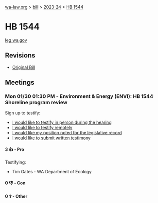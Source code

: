 [wa-law.org](/) > [bill](/bill/) > [2023-24](/bill/2023-24/) > [HB 1544](/bill/2023-24/hb/1544/)

# HB 1544
[leg.wa.gov](https://app.leg.wa.gov/billsummary?BillNumber=1544&Year=2023&Initiative=false)

## Revisions
* [Original Bill](1/)

## Meetings
### Mon 01/30 01:30 PM - Environment & Energy (ENVI): HB 1544 Shoreline program review
Sign up to testify:
* [I would like to testify in person during the hearing](https://app.leg.wa.gov/csi/Testifier/Add?chamber=House&mId=30593&aId=150221&caId=20939&tId=1)
* [I would like to testify remotely](https://app.leg.wa.gov/csi/Testifier/Add?chamber=House&mId=30593&aId=150221&caId=20939&tId=2)
* [I would like my position noted for the legislative record](https://app.leg.wa.gov/csi/Testifier/Add?chamber=House&mId=30593&aId=150221&caId=20939&tId=3)
* [I would like to submit written testimony](https://app.leg.wa.gov/csi/Testifier/Add?chamber=House&mId=30593&aId=150221&caId=20939&tId=4)

#### 3 👍 - Pro
Testifying:
* Tim Gates - WA Department of Ecology

#### 0 👎 - Con

#### 0 ❓ - Other
